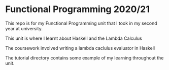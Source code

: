 # Functional Programming 2020/21

This repo is for my Functional Programming unit that I took in my second year at university.

This unit is where I learnt about Haskell and the Lambda Calculus

The coursework involved writing a lambda caclulus evaluator in Haskell

The tutorial directory contains some example of my learning throughout the unit.
